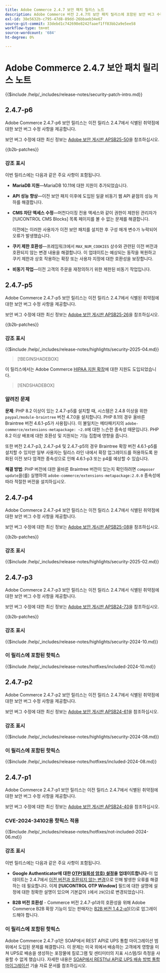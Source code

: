 ```yaml
---
title: Adobe Commerce 2.4.7 보안 패치 릴리스 노트
description: Adobe Commerce 버전 2.4.7의 보안 패치 릴리스에 포함된 보안 버그 수정, 보안 개선 사항 및 기타 보안 관련 업데이트에 대해 알아봅니다.
exl-id: 38e5632b-c795-47d8-89dd-26bbaeb34e67
source-git-commit: 33debd1c742698e8242faaef1ff83bb2a9e5ee58
workflow-type: tm+mt
source-wordcount: '684'
ht-degree: 0%

---
```


# Adobe Commerce 2.4.7 보안 패치 릴리스 노트

{{$include /help/_includes/release-notes/security-patch-intro.md}}

## 2.4.7-p6

Adobe Commerce 2.4.7-p6 보안 릴리스는 이전 릴리스 2.4.7에서 식별된 취약점에 대한 보안 버그 수정 사항을 제공합니다.

보안 버그 수정에 대한 최신 정보는 [Adobe 보안 게시판 APSB25-50](https://helpx.adobe.com/security/products/magento/apsb25-50.html)을 참조하십시오.

{{b2b-patches}}

### 강조 표시

이번 릴리스에는 다음과 같은 주요 사항이 포함됩니다.

* **MariaDB 지원**—MariaDB 10.11에 대한 지원이 추가되었습니다.

* **API 성능 향상**—이전 보안 패치 이후에 도입된 일괄 비동기 웹 API 끝점의 성능 저하를 해결합니다.<!-- AC-14078 -->

* **CMS 차단 액세스 수정**—머천다이징 전용 액세스와 같이 권한이 제한된 관리자가 [!UICONTROL CMS Blocks] 목록 페이지를 볼 수 없는 문제를 해결합니다.

  이전에는 이러한 사용자가 이전 보안 패치를 설치한 후 구성 매개 변수가 누락되어 오류가 발생했습니다.<!-- AC-14087 -->

* **쿠키 제한 호환성**—프레임워크에서 `MAX_NUM_COOKIES` 상수와 관련된 이전 버전과 호환되지 않는 변경 내용을 해결합니다. 이 업데이트는 예상되는 동작을 복원하고 쿠키 제한과 상호 작용하는 확장 또는 사용자 지정에 대한 호환성을 보장합니다.<!-- AC-14475 -->

* **비동기 작업**—이전 고객의 주문을 재정의하기 위한 제한된 비동기 작업입니다.<!-- AC-13917 -->

## 2.4.7-p5

Adobe Commerce 2.4.7-p5 보안 릴리스는 이전 릴리스 2.4.7에서 식별된 취약점에 대한 보안 버그 수정 사항을 제공합니다.

보안 버그 수정에 대한 최신 정보는 [Adobe 보안 게시판 APSB25-26](https://helpx.adobe.com/security/products/magento/apsb25-26.html)을 참조하십시오.

{{b2b-patches}}

### 강조 표시

{{$include /help/_includes/release-notes/highlights/security-2025-04.md}}

>[!BEGINSHADEBOX]

이 릴리스에서는 Adobe Commerce [HIPAA 지원 확장](https://experienceleague.adobe.com/en/docs/commerce-admin/start/compliance/hipaa-ready-service/overview)에 대한 지원도 도입되었습니다.

>[!ENDSHADEBOX]

### 알려진 문제

**문제**: PHP 8.2 이상이 있는 2.4.7-p5를 설치할 때, 시스템은 2.4.8 이상을 위한 `paypal/module-braintree` 버전 4.7.0을 설치합니다. PHP 8.1의 경우 올바른 Braintree 버전 4.6.1-p5가 사용됩니다. 이 불일치는 메타패키지의 `adobe-commerce/extensions-metapackage: ~2.0`에 대한 느슨한 종속성 때문입니다. PHP 8.2 이상 배포에 대한 호환성 및 지원되는 기능 집합에 영향을 줍니다.<!-- ACPLTSRV-6276) -->

또한 버전 2.4.7-p3, 2.4.7-p4 및 2.4.7-p5의 경우 Braintree 확장 버전 4.6.1-p5를 설치할 수 있지만 일부 사용자는 릴리스 라인 내에서 확장 업그레이드를 허용하도록 완화된 이전 보다 엄격한 종속성으로 인해 4.6.1-p3 또는 p4를 예상할 수 있습니다. <!-- AC-14430 -->

**해결 방법**: PHP 버전에 대한 올바른 Braintree 버전이 있는지 확인하려면 `composer update`을(를) 실행하여 `adobe-commerce/extensions-metapackage:2.0.0` 종속성에 따라 적절한 버전을 설치하십시오.

## 2.4.7-p4

Adobe Commerce 2.4.7-p4 보안 릴리스는 이전 릴리스 2.4.7에서 식별된 취약점에 대한 보안 버그 수정 사항을 제공합니다.

보안 버그 수정에 대한 최신 정보는 [Adobe 보안 게시판 APSB25-08](https://helpx.adobe.com/security/products/magento/apsb25-08.html)을 참조하십시오.

{{b2b-patches}}

### 강조 표시

{{$include /help/_includes/release-notes/highlights/security-2025-02.md}}

## 2.4.7-p3

Adobe Commerce 2.4.7-p3 보안 릴리스는 이전 릴리스 2.4.7에서 식별된 취약점에 대한 보안 버그 수정 사항을 제공합니다.

보안 버그 수정에 대한 최신 정보는 [Adobe 보안 게시판 APSB24-73](https://helpx.adobe.com/security/products/magento/apsb24-73.html)을 참조하십시오.

{{b2b-patches}}

### 강조 표시

{{$include /help/_includes/release-notes/highlights/security-2024-10.md}}

### 이 릴리스에 포함된 핫픽스

{{$include /help/_includes/release-notes/hotfixes/included-2024-10.md}}

## 2.4.7-p2

Adobe Commerce 2.4.7-p2 보안 릴리스는 이전 릴리스 2.4.7에서 식별된 취약점에 대한 보안 버그 수정 사항을 제공합니다.

보안 버그 수정에 대한 최신 정보는 [Adobe 보안 게시판 APSB24-61](https://helpx.adobe.com/security/products/magento/apsb24-61.html)을 참조하십시오.

### 강조 표시

{{$include /help/_includes/release-notes/highlights/security-2024-08.md}}

### 이 릴리스에 포함된 핫픽스

{{$include /help/_includes/release-notes/hotfixes/included-2024-08.md}}

## 2.4.7-p1

Adobe Commerce 2.4.7-p1 보안 릴리스는 이전 릴리스 2.4.7에서 식별된 취약점에 대한 보안 버그 수정 사항을 제공합니다.

보안 버그 수정에 대한 최신 정보는 [Adobe 보안 게시판 APSB24-40](https://helpx.adobe.com/security/products/magento/apsb24-40.html)을 참조하십시오.

### CVE-2024-34102용 핫픽스 적용

{{$include /help/_includes/release-notes/hotfixes/not-included-2024-06.md}}

### 강조 표시

이번 릴리스에는 다음과 같은 주요 사항이 포함됩니다.

* **Google Authenticator에 대한 [OTP(일회성 암호) 설정](https://experienceleague.adobe.com/en/docs/commerce-admin/systems/security/2fa/security-two-factor-authentication#google)을 업데이트합니다**-이 업데이트는 2.4.7에서 [이전 버전과 호환되지 않는 변경](https://developer.adobe.com/commerce/php/development/backward-incompatible-changes/highlights/#new-system-configuration-validation-for-two-factor-authentication-otp_window-value)으로 인해 발생한 오류를 해결하는 데 필요합니다. 이제 **[!UICONTROL OTP Window]** 필드에 대한 설명에 설정에 대한 정확한 설명이 있으며 기본값이 `1`에서 `29`(으)로 변경되었습니다.

* **B2B 버전 호환성** - Commerce 버전 2.4.7-p1과의 호환성을 위해 Adobe Commerce B2B 확장 기능이 있는 판매자는 [B2B 버전 1.4.2-p1](https://experienceleague.adobe.com/en/docs/commerce-admin/b2b/release-notes#b2b-v142-p1)&#x200B;(으)로 업그레이드해야 합니다.

### 이 릴리스에 포함된 핫픽스

Adobe Commerce 2.4.7-p1은 SOAP에서 REST API로 UPS 통합 마이그레이션 범위에서 도입된 문제를 해결합니다. 이 문제는 미국 외에서 배송하는 고객에게 영향을 미쳐 UPS로 배송을 생성하는 포장물에 킬로그램 및 센티미터의 지표 시스템/SI 측정을 사용할 수 없게 했습니다. 자세한 내용은 [SOAP에서 RESTful API로 UPS 배송 방법 통합 마이그레이션](https://experienceleague.adobe.com/en/docs/commerce-knowledge-base/kb/troubleshooting/known-issues-patches-attached/ups-shipping-method-integration-migration-from-soap-to-restful-api) 기술 자료 문서를 참조하십시오.
